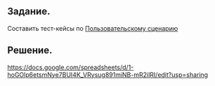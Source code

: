 ## Задание.

Составить тест-кейсы по [Пользовательскому сценарию](https://docs.google.com/document/d/1grpzZ_gB19U-lrU-dEXx_z_ULbnw9NpAw9ay6phgOKw/edit)

## Решение.

https://docs.google.com/spreadsheets/d/1-hoGOlp6etsmNye7BUI4K_VRysug891miNB-mR2ilRI/edit?usp=sharing
